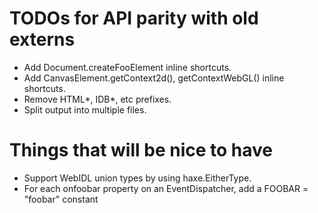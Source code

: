 # TODOs for API parity with old externs

- Add Document.createFooElement inline shortcuts.
- Add CanvasElement.getContext2d(), getContextWebGL() inline shortcuts.
- Remove HTML\*, IDB\*, etc prefixes.
- Split output into multiple files.

# Things that will be nice to have

- Support WebIDL union types by using haxe.EitherType.
- For each onfoobar property on an EventDispatcher, add a FOOBAR =
  "foobar" constant
